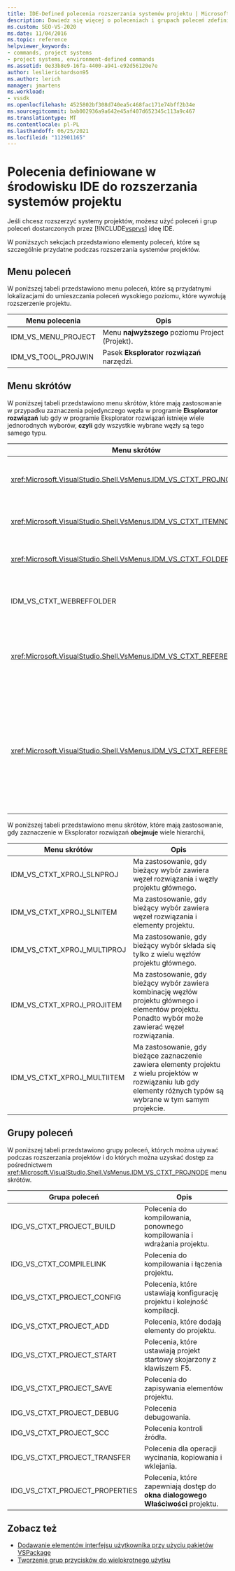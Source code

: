 ```yaml
---
title: IDE-Defined polecenia rozszerzania systemów projektu | Microsoft Docs
description: Dowiedz się więcej o poleceniach i grupach poleceń zdefiniowanych Visual Studio zintegrowanym środowisku projektowym (IDE), które są używane do rozszerzania systemów projektów.
ms.custom: SEO-VS-2020
ms.date: 11/04/2016
ms.topic: reference
helpviewer_keywords:
- commands, project systems
- project systems, environment-defined commands
ms.assetid: 0e33b8e9-16fa-4400-a941-e92d56120e7e
author: leslierichardson95
ms.author: lerich
manager: jmartens
ms.workload:
- vssdk
ms.openlocfilehash: 4525802bf308d740ea5c468fac171e74bff2b34e
ms.sourcegitcommit: bab002936a9a642e45af407d652345c113a9c467
ms.translationtype: MT
ms.contentlocale: pl-PL
ms.lasthandoff: 06/25/2021
ms.locfileid: "112901165"
---
```

# <a name="ide-defined-commands-for-extending-project-systems"></a>Polecenia definiowane w środowisku IDE do rozszerzania systemów projektu
Jeśli chcesz rozszerzyć systemy projektów, możesz użyć poleceń i grup poleceń dostarczonych przez [!INCLUDE[vsprvs](../../code-quality/includes/vsprvs_md.md)] ideę IDE.

 W poniższych sekcjach przedstawiono elementy poleceń, które są szczególnie przydatne podczas rozszerzania systemów projektów.

## <a name="command-menus"></a>Menu poleceń
 W poniższej tabeli przedstawiono menu poleceń, które są przydatnymi lokalizacjami do umieszczania poleceń wysokiego poziomu, które wywołują rozszerzenie projektu.

|Menu polecenia|Opis|
|------------------|-----------------|
|IDM_VS_MENU_PROJECT|Menu **najwyższego** poziomu Project (Projekt).|
|IDM_VS_TOOL_PROJWIN|Pasek **Eksplorator rozwiązań** narzędzi.|

## <a name="shortcut-menus"></a>Menu skrótów
 W poniższej tabeli przedstawiono menu skrótów, które mają zastosowanie w przypadku zaznaczenia pojedynczego węzła w programie **Eksplorator rozwiązań** lub gdy w programie Eksplorator rozwiązań istnieje wiele jednorodnych wyborów, **czyli** gdy wszystkie wybrane węzły są tego samego typu.

|Menu skrótów|Opis|
|-------------------|-----------------|
|<xref:Microsoft.VisualStudio.Shell.VsMenus.IDM_VS_CTXT_PROJNODE>|Ma zastosowanie po wybraniu węzła projektu.|
|<xref:Microsoft.VisualStudio.Shell.VsMenus.IDM_VS_CTXT_ITEMNODE>|Ma zastosowanie po wybraniu pliku.|
|<xref:Microsoft.VisualStudio.Shell.VsMenus.IDM_VS_CTXT_FOLDERNODE>|Ma zastosowanie po wybraniu folderu.|
|IDM_VS_CTXT_WEBREFFOLDER|Ma zastosowanie po wybraniu folderu Web Reference.|
|<xref:Microsoft.VisualStudio.Shell.VsMenus.IDM_VS_CTXT_REFERENCEROOT>|Ma zastosowanie, gdy wybrano węzeł główny odwołań o nazwie "Odwołania".|
|<xref:Microsoft.VisualStudio.Shell.VsMenus.IDM_VS_CTXT_REFERENCE>|Ma zastosowanie w przypadku wyboru węzłów odniesienia; Obejmują one tylko odwołania do zestawu, com i projektu. Nie zawiera odwołań internetowych.|

 W poniższej tabeli przedstawiono menu skrótów, które mają zastosowanie, gdy zaznaczenie w Eksplorator rozwiązań **obejmuje** wiele hierarchii,

|Menu skrótów|Opis|
|-------------------|-----------------|
|IDM_VS_CTXT_XPROJ_SLNPROJ|Ma zastosowanie, gdy bieżący wybór zawiera węzeł rozwiązania i węzły projektu głównego.|
|IDM_VS_CTXT_XPROJ_SLNITEM|Ma zastosowanie, gdy bieżący wybór zawiera węzeł rozwiązania i elementy projektu.|
|IDM_VS_CTXT_XPROJ_MULTIPROJ|Ma zastosowanie, gdy bieżący wybór składa się tylko z wielu węzłów projektu głównego.|
|IDM_VS_CTXT_XPROJ_PROJITEM|Ma zastosowanie, gdy bieżący wybór zawiera kombinację węzłów projektu głównego i elementów projektu. Ponadto wybór może zawierać węzeł rozwiązania.|
|IDM_VS_CTXT_XPROJ_MULTIITEM|Ma zastosowanie, gdy bieżące zaznaczenie zawiera elementy projektu z wielu projektów w rozwiązaniu lub gdy elementy różnych typów są wybrane w tym samym projekcie.|

## <a name="command-groups"></a>Grupy poleceń
 W poniższej tabeli przedstawiono grupy poleceń, których można używać podczas rozszerzania projektów i do których można uzyskać dostęp za pośrednictwem <xref:Microsoft.VisualStudio.Shell.VsMenus.IDM_VS_CTXT_PROJNODE> menu skrótów.

|Grupa poleceń|Opis|
|-------------------|-----------------|
|IDG_VS_CTXT_PROJECT_BUILD|Polecenia do kompilowania, ponownego kompilowania i wdrażania projektu.|
|IDG_VS_CTXT_COMPILELINK|Polecenia do kompilowania i łączenia projektu.|
|IDG_VS_CTXT_PROJECT_CONFIG|Polecenia, które ustawiają konfigurację projektu i kolejność kompilacji.|
|IDG_VS_CTXT_PROJECT_ADD|Polecenia, które dodają elementy do projektu.|
|IDG_VS_CTXT_PROJECT_START|Polecenia, które ustawiają projekt startowy skojarzony z klawiszem F5.|
|IDG_VS_CTXT_PROJECT_SAVE|Polecenia do zapisywania elementów projektu.|
|IDG_VS_CTXT_PROJECT_DEBUG|Polecenia debugowania.|
|IDG_VS_CTXT_PROJECT_SCC|Polecenia kontroli źródła.|
|IDG_VS_CTXT_PROJECT_TRANSFER|Polecenia dla operacji wycinania, kopiowania i wklejania.|
|IDG_VS_CTXT_PROJECT_PROPERTIES|Polecenia, które zapewniają dostęp do **okna dialogowego Właściwości** projektu.|

## <a name="see-also"></a>Zobacz też

- [Dodawanie elementów interfejsu użytkownika przy użyciu pakietów VSPackage](../../extensibility/internals/how-vspackages-add-user-interface-elements.md)
- [Tworzenie grup przycisków do wielokrotnego użytku](../../extensibility/creating-reusable-groups-of-buttons.md)
